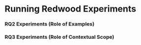 # Running Redwood Experiments

### RQ2 Experiments (Role of Examples)

### RQ3 Experiments  (Role of Contextual Scope)